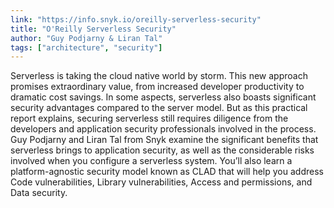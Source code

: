 ```yaml
---
link: "https://info.snyk.io/oreilly-serverless-security"
title: "O'Reilly Serverless Security"
author: "Guy Podjarny & Liran Tal"
tags: ["architecture", "security"]
---
```


Serverless is taking the cloud native world by storm. This new approach promises extraordinary value, from increased developer productivity to dramatic cost savings. In some aspects, serverless also boasts significant security advantages compared to the server model. But as this practical report explains, securing serverless still requires diligence from the developers and application security professionals involved in the process. Guy Podjarny and Liran Tal from Snyk examine the significant benefits that serverless brings to application security, as well as the considerable risks involved when you configure a serverless system. You’ll also learn a platform-agnostic security model known as CLAD that will help you address Code vulnerabilities, Library vulnerabilities, Access and permissions, and Data security.
